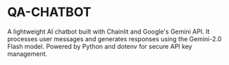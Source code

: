 # QA-CHATBOT
A lightweight AI chatbot built with Chainlit and Google's Gemini API. It processes user messages and generates responses using the Gemini-2.0 Flash model. Powered by Python and dotenv for secure API key management.
